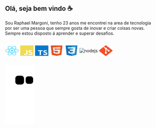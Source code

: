  ## Olá, seja bem vindo ☕

Sou Raphael Margoni, tenho 23 anos me encontrei na area de tecnologia por ser uma pessoa que sempre gosta de inovar e criar coisas novas. Sempre estou disposto á aprender e superar desafios.

<div valign="top"><br>
  <img align="center" alt="React" height="35" width="45" src="https://raw.githubusercontent.com/devicons/devicon/master/icons/react/react-original.svg">
  <img align="center" alt="Js" height="35" width="45" src="https://raw.githubusercontent.com/devicons/devicon/master/icons/javascript/javascript-plain.svg">
    <img align="center" alt="Js" height="35" width="45" src="https://raw.githubusercontent.com/devicons/devicon/master/icons/typescript/typescript-original.svg">
  <img align="center" alt="HTML" height="35" width="45" src="https://raw.githubusercontent.com/devicons/devicon/master/icons/html5/html5-original.svg">
  <img align="center" alt="CSS" height="35" width="45" src="https://raw.githubusercontent.com/devicons/devicon/master/icons/css3/css3-original.svg">
  <img align="center" alt="nodejs" height="35" width="45" src="https://cdn.worldvectorlogo.com/logos/nodejs-icon.svg">
  <img align="center" alt="git" height="35" width="45" src="https://raw.githubusercontent.com/devicons/devicon/master/icons/git/git-original.svg">
</div><br>

 <p align="center"> 

  ![Snake animation](https://github.com/raphasm/raphasm/blob/output/github-contribution-grid-snake.svg)
 
 </p>
